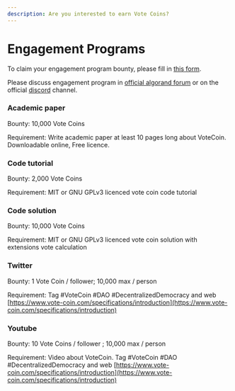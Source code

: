 ```yaml
---
description: Are you interested to earn Vote Coins?
---
```


# Engagement Programs

To claim your engagement program bounty, please fill in [this form](https://docs.google.com/forms/d/e/1FAIpQLScIhdH90AM0xoA3ISbHwea74YHlq-32I1QV4orUBd0Yc0x42w/viewform?usp=sf\_link).

Please discuss engagement program in [official algorand forum](https://forum.algorand.org/t/vote-coin-engagement-program/5282) or on the official [discord](https://discord.gg/nJ8waHWTwE) channel.

### Academic paper

Bounty: 10,000 Vote Coins

Requirement: Write academic paper at least 10 pages long about VoteCoin. Downloadable online, Free licence.

### Code tutorial

Bounty: 2,000 Vote Coins

Requirement: MIT or GNU GPLv3 licenced vote coin code tutorial

### Code solution

Bounty: 10,000 Vote Coins

Requirement: MIT or GNU GPLv3 licenced vote coin solution with extensions vote calculation

### Twitter

Bounty: 1 Vote Coin / follower; 10,000 max / person

Requirement: Tag #VoteCoin #DAO #DecentralizedDemocracy and web [https://www.vote-coin.com/specifications/introduction](https://www.vote-coin.com/specifications/introduction)

### Youtube

Bounty: 10 Vote Coins / follower ; 10,000 max / person

Requirement: Video about VoteCoin. Tag #VoteCoin #DAO #DecentralizedDemocracy and web [https://www.vote-coin.com/specifications/introduction](https://www.vote-coin.com/specifications/introduction)

